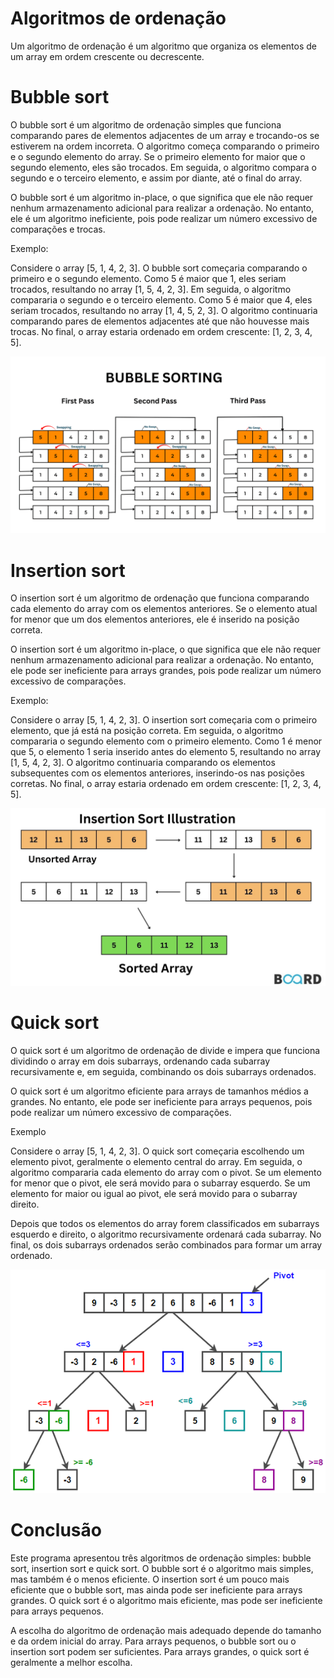 
# Algoritmos de ordenação

Um algoritmo de ordenação é um algoritmo que organiza os elementos de um array em ordem crescente ou decrescente.

# Bubble sort

O bubble sort é um algoritmo de ordenação simples que funciona comparando pares de elementos adjacentes de um array e trocando-os se estiverem na ordem incorreta. O algoritmo começa comparando o primeiro e o segundo elemento do array. Se o primeiro elemento for maior que o segundo elemento, eles são trocados. Em seguida, o algoritmo compara o segundo e o terceiro elemento, e assim por diante, até o final do array.

O bubble sort é um algoritmo in-place, o que significa que ele não requer nenhum armazenamento adicional para realizar a ordenação. No entanto, ele é um algoritmo ineficiente, pois pode realizar um número excessivo de comparações e trocas.

Exemplo:

Considere o array [5, 1, 4, 2, 3]. O bubble sort começaria comparando o primeiro e o segundo elemento. Como 5 é maior que 1, eles seriam trocados, resultando no array [1, 5, 4, 2, 3]. Em seguida, o algoritmo compararia o segundo e o terceiro elemento. Como 5 é maior que 4, eles seriam trocados, resultando no array [1, 4, 5, 2, 3]. O algoritmo continuaria comparando pares de elementos adjacentes até que não houvesse mais trocas. No final, o array estaria ordenado em ordem crescente: [1, 2, 3, 4, 5].

![](https://raw.githubusercontent.com/nsx07/structures/main/bubblesort.PNG)

# Insertion sort

O insertion sort é um algoritmo de ordenação que funciona comparando cada elemento do array com os elementos anteriores. Se o elemento atual for menor que um dos elementos anteriores, ele é inserido na posição correta.

O insertion sort é um algoritmo in-place, o que significa que ele não requer nenhum armazenamento adicional para realizar a ordenação. No entanto, ele pode ser ineficiente para arrays grandes, pois pode realizar um número excessivo de comparações.

Exemplo:

Considere o array [5, 1, 4, 2, 3]. O insertion sort começaria com o primeiro elemento, que já está na posição correta. Em seguida, o algoritmo compararia o segundo elemento com o primeiro elemento. Como 1 é menor que 5, o elemento 1 seria inserido antes do elemento 5, resultando no array [1, 5, 4, 2, 3]. O algoritmo continuaria comparando os elementos subsequentes com os elementos anteriores, inserindo-os nas posições corretas. No final, o array estaria ordenado em ordem crescente: [1, 2, 3, 4, 5].

![](https://raw.githubusercontent.com/nsx07/structures/main/insertionsort.jpg)

# Quick sort

O quick sort é um algoritmo de ordenação de divide e impera que funciona dividindo o array em dois subarrays, ordenando cada subarray recursivamente e, em seguida, combinando os dois subarrays ordenados.

O quick sort é um algoritmo eficiente para arrays de tamanhos médios a grandes. No entanto, ele pode ser ineficiente para arrays pequenos, pois pode realizar um número excessivo de comparações.

Exemplo

Considere o array [5, 1, 4, 2, 3]. O quick sort começaria escolhendo um elemento pivot, geralmente o elemento central do array. Em seguida, o algoritmo compararia cada elemento do array com o pivot. Se um elemento for menor que o pivot, ele será movido para o subarray esquerdo. Se um elemento for maior ou igual ao pivot, ele será movido para o subarray direito.

Depois que todos os elementos do array forem classificados em subarrays esquerdo e direito, o algoritmo recursivamente ordenará cada subarray. No final, os dois subarrays ordenados serão combinados para formar um array ordenado.

![](https://raw.githubusercontent.com/nsx07/structures/main/quicksort.png)

# Conclusão

Este programa apresentou três algoritmos de ordenação simples: bubble sort, insertion sort e quick sort. O bubble sort é o algoritmo mais simples, mas também é o menos eficiente. O insertion sort é um pouco mais eficiente que o bubble sort, mas ainda pode ser ineficiente para arrays grandes. O quick sort é o algoritmo mais eficiente, mas pode ser ineficiente para arrays pequenos.

A escolha do algoritmo de ordenação mais adequado depende do tamanho e da ordem inicial do array. Para arrays pequenos, o bubble sort ou o insertion sort podem ser suficientes. Para arrays grandes, o quick sort é geralmente a melhor escolha.